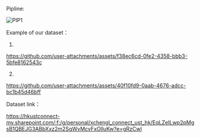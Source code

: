 
Pipline:


![PIP1](https://github.com/user-attachments/assets/08c763ac-b66b-4c91-8cbb-dcc911e9ad3a)



Example of our dataset：


1.

https://github.com/user-attachments/assets/f38ec6cd-0fe2-4358-bbb3-5bfe8162543c


2.


https://github.com/user-attachments/assets/40f10fd9-0aab-4676-adcc-bc1b45d46bff


Dataset link：




https://hkustconnect-my.sharepoint.com/:f:/g/personal/xchengl_connect_ust_hk/EqLZeILwp2pMgsB1QBEJG3ABbXxz2m2SgWvMcvFxOlluKw?e=gRzCwl











